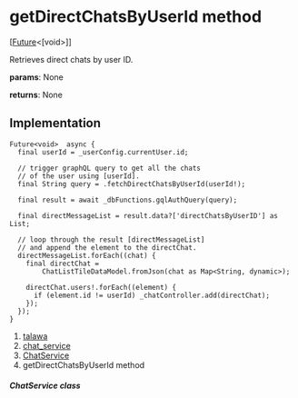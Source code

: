 
<div>

# getDirectChatsByUserId method

</div>


[[Future](https://api.flutter.dev/flutter/dart-core/Future-class.html)\<[void\>]]




Retrieves direct chats by user ID.

**params**: None

**returns**: None



## Implementation

``` language-dart
Future<void>  async {
  final userId = _userConfig.currentUser.id;

  // trigger graphQL query to get all the chats
  // of the user using [userId].
  final String query = .fetchDirectChatsByUserId(userId!);

  final result = await _dbFunctions.gqlAuthQuery(query);

  final directMessageList = result.data?['directChatsByUserID'] as List;

  // loop through the result [directMessageList]
  // and append the element to the directChat.
  directMessageList.forEach((chat) {
    final directChat =
        ChatListTileDataModel.fromJson(chat as Map<String, dynamic>);

    directChat.users!.forEach((element) {
      if (element.id != userId) _chatController.add(directChat);
    });
  });
}
```







1.  [talawa](../../index.html)
2.  [chat_service](../../services_chat_service/)
3.  [ChatService](../../services_chat_service/ChatService-class.html)
4.  getDirectChatsByUserId method

##### ChatService class







